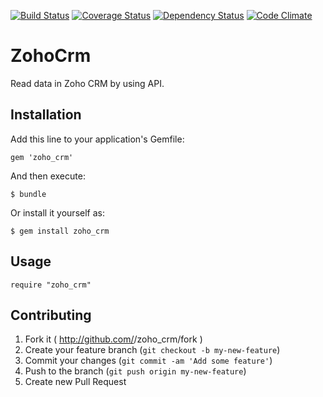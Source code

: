 [![Build Status](https://travis-ci.org/rightgo09/zoho_crm.png?branch=master)](https://travis-ci.org/rightgo09/zoho_crm)
[![Coverage Status](https://coveralls.io/repos/rightgo09/zoho_crm/badge.png?branch=master)](https://coveralls.io/r/rightgo09/zoho_crm?branch=master)
[![Dependency Status](https://gemnasium.com/rightgo09/zoho_crm.png)](https://gemnasium.com/rightgo09/zoho_crm)
[![Code Climate](https://codeclimate.com/github/rightgo09/zoho_crm.png)](https://codeclimate.com/github/rightgo09/zoho_crm)

# ZohoCrm

Read data in Zoho CRM by using API.

## Installation

Add this line to your application's Gemfile:

    gem 'zoho_crm'

And then execute:

    $ bundle

Or install it yourself as:

    $ gem install zoho_crm

## Usage

    require "zoho_crm"

## Contributing

1. Fork it ( http://github.com/<my-github-username>/zoho_crm/fork )
2. Create your feature branch (`git checkout -b my-new-feature`)
3. Commit your changes (`git commit -am 'Add some feature'`)
4. Push to the branch (`git push origin my-new-feature`)
5. Create new Pull Request
